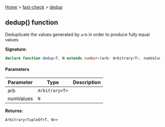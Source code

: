 [Home](/) &gt; [fast-check](../fast-check.md) &gt; [dedup](dedup.md)

## dedup() function

Deduplicate the values generated by `arb` in order to produce fully equal values

<b>Signature:</b>

```typescript
declare function dedup<T, N extends number>(arb: Arbitrary<T>, numValues: N): Arbitrary<TupleOf<T, N>>;
```

#### Parameters

|  Parameter | Type | Description |
|  --- | --- | --- |
|  arb | <code>Arbitrary&lt;T&gt;</code> |  |
|  numValues | <code>N</code> |  |

<b>Returns:</b>

`Arbitrary<TupleOf<T, N>>`

